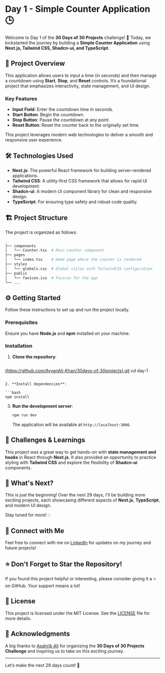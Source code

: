 # Day 1 - Simple Counter Application 🕒

Welcome to Day 1 of the **30 Days of 30 Projects** challenge! 🎉 Today, we kickstarted the journey by building a **Simple Counter Application** using **Next.js, Tailwind CSS, Shadcn-ui, and TypeScript**. 

## 🚀 Project Overview

This application allows users to input a time (in seconds) and then manage a countdown using **Start**, **Stop**, and **Reset** controls. It’s a foundational project that emphasizes interactivity, state management, and UI design.

### Key Features

- **Input Field**: Enter the countdown time in seconds.
- **Start Button**: Begin the countdown.
- **Stop Button**: Pause the countdown at any point.
- **Reset Button**: Reset the counter back to the originally set time.

This project leverages modern web technologies to deliver a smooth and responsive user experience.

## 🛠️ Technologies Used

- **Next.js**: The powerful React framework for building server-rendered applications.
- **Tailwind CSS**: A utility-first CSS framework that allows for rapid UI development.
- **Shadcn-ui**: A modern UI component library for clean and responsive design.
- **TypeScript**: For ensuring type safety and robust code quality.

## 🏗️ Project Structure

The project is organized as follows:

```bash
.
├── components
│   └── Counter.tsx  # Main counter component
├── pages
│   └── index.tsx    # Home page where the counter is rendered
├── styles
│   └── globals.css  # Global styles with TailwindCSS configuration
├── public
│   └── favicon.ico  # Favicon for the app
└── ...
```

## ⚙️ Getting Started

Follow these instructions to set up and run the project locally.

### Prerequisites

Ensure you have **Node.js** and **npm** installed on your machine.

### Installation

1. **Clone the repository**:

   ```bash
  [(https://github.com/AyyanAli-Khan/30days-of-30projects).git](https://github.com/AyyanAli-Khan/30days-of-30projects)
   cd day-1
   ```

2. **Install dependencies**:

   ```bash
   npm install
   ```

3. **Run the development server**:

   ```bash
   npm run dev
   ```

   The application will be available at `http://localhost:3000`.


## 🎯 Challenges & Learnings

This project was a great way to get hands-on with **state management and hooks** in React through **Next.js**. It also provided an opportunity to practice styling with **Tailwind CSS** and explore the flexibility of **Shadcn-ui** components.

## 🌟 What's Next?

This is just the beginning! Over the next 29 days, I'll be building more exciting projects, each showcasing different aspects of **Next.js**, **TypeScript**, and modern UI design.

Stay tuned for more! 💡

## 💬 Connect with Me

Feel free to connect with me on [LinkedIn](www.linkedin.com/in/ayyan-ali-khan-765943320) for updates on my journey and future projects!

## ⭐ Don't Forget to Star the Repository!

If you found this project helpful or interesting, please consider giving it a ⭐ on GitHub. Your support means a lot!

## 📜 License

This project is licensed under the MIT License. See the [LICENSE](LICENSE) file for more details.

## 💬 Acknowledgments

A big thanks to [Asahrib Ali](https://asharibali.medium.com/introducing-the-30-days-of-30-projects-challenge-8c8ef35f0a04) for organizing the **30 Days of 30 Projects Challenge** and inspiring us to take on this exciting journey.

---

Let’s make the next 29 days count! 🚀
